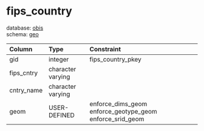 # fips_country
database: [obis](../)  
schema: [geo](geo)  

|Column|Type|Constraint|
|:---|:---|:---|
|gid|integer|fips_country_pkey |
|fips_cntry|character varying||
|cntry_name|character varying||
|geom|USER-DEFINED|enforce_dims_geom enforce_geotype_geom enforce_srid_geom |
